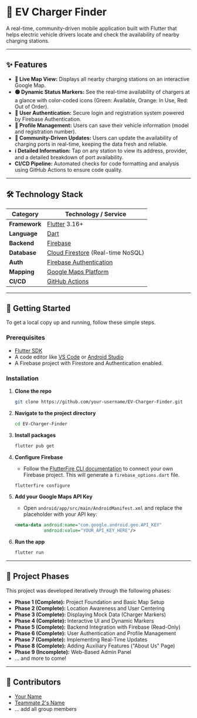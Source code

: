# 🚗 EV Charger Finder

 
<!-- TODO: Replace with a GIF of your app in action. You can use a tool like ScreenToGif -->

A real-time, community-driven mobile application built with Flutter that helps electric vehicle drivers locate and check the availability of nearby charging stations.

---

## ✨ Features

- **📍 Live Map View:** Displays all nearby charging stations on an interactive Google Map.
- **🟢 Dynamic Status Markers:** See the real-time availability of chargers at a glance with color-coded icons (Green: Available, Orange: In Use, Red: Out of Order).
- **👤 User Authentication:** Secure login and registration system powered by Firebase Authentication.
- **🚗 Profile Management:** Users can save their vehicle information (model and registration number).
- **🤝 Community-Driven Updates:** Users can update the availability of charging ports in real-time, keeping the data fresh and reliable.
- **ℹ️ Detailed Information:** Tap on any station to view its address, provider, and a detailed breakdown of port availability.
- **CI/CD Pipeline:** Automated checks for code formatting and analysis using GitHub Actions to ensure code quality.

---

## 🛠️ Technology Stack

| Category      | Technology / Service                                 |
|---------------|------------------------------------------------------|
| **Framework** | [Flutter](https://flutter.dev/) 3.16+                |
| **Language**  | [Dart](https://dart.dev/)                            |
| **Backend**   | [Firebase](https://firebase.google.com/)             |
| **Database**  | [Cloud Firestore](https://firebase.google.com/products/firestore) (Real-time NoSQL) |
| **Auth**      | [Firebase Authentication](https://firebase.google.com/products/auth) |
| **Mapping**   | [Google Maps Platform](https://mapsplatform.google.com/) |
| **CI/CD**     | [GitHub Actions](https://github.com/features/actions) |

---

## 🚀 Getting Started

To get a local copy up and running, follow these simple steps.

### Prerequisites

- [Flutter SDK](https://flutter.dev/docs/get-started/install)
- A code editor like [VS Code](https://code.visualstudio.com/) or [Android Studio](https://developer.android.com/studio)
- A Firebase project with Firestore and Authentication enabled.

### Installation

1.  **Clone the repo**
    ```sh
    git clone https://github.com/your-username/EV-Charger-Finder.git
    ```

2.  **Navigate to the project directory**
    ```sh
    cd EV-Charger-Finder
    ```

3.  **Install packages**
    ```sh
    flutter pub get
    ```

4.  **Configure Firebase**
    - Follow the [FlutterFire CLI documentation](https://firebase.google.com/docs/flutter/setup) to connect your own Firebase project. This will generate a `firebase_options.dart` file.
    ```sh
    flutterfire configure
    ```

5.  **Add your Google Maps API Key**
    - Open `android/app/src/main/AndroidManifest.xml` and replace the placeholder with your API key:
    ```xml
    <meta-data android:name="com.google.android.geo.API_KEY"
               android:value="YOUR_API_KEY_HERE"/>
    ```

6.  **Run the app**
    ```sh
    flutter run
    ```

---

## 📝 Project Phases

This project was developed iteratively through the following phases:

-   **Phase 1 (Complete):** Project Foundation and Basic Map Setup
-   **Phase 2 (Complete):** Location Awareness and User Centering
-   **Phase 3 (Complete):** Displaying Mock Data (Charger Markers)
-   **Phase 4 (Complete):** Interactive UI and Dynamic Markers
-   **Phase 5 (Complete):** Backend Integration with Firebase (Read-Only)
-   **Phase 6 (Complete):** User Authentication and Profile Management
-   **Phase 7 (Complete):** Implementing Real-Time Updates
-   **Phase 8 (Complete):** Adding Auxiliary Features ("About Us" Page)
-   **Phase 9 (Incomplete):** Web-Based Admin Panel
-   ... and more to come!

---

## 👥 Contributors

-   [Your Name](https://github.com/your-username)
-   [Teammate 2's Name](https://github.com/teammate2-username)
-   ... add all group members